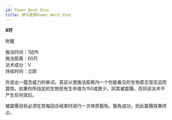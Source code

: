 ```yaml
---
id: Power Word Stun
title: 律令震慑Power Word Stun
---
```


**8环**

附魔

施法时间：1动作  
施法距离：60尺  
法术成分：V  
持续时间：立即  


你说出一蕴含威力的单词，其足以使施法距离内一个你能看见的生物意志受压迫而震惊。如果你所指定的生物现有生命值为150或更少，则其被震慑。否则该法术不产生任何效应。


被震慑目标必须在其每回合结束时进行一次体质豁免。豁免成功，则此震慑效果终止。

